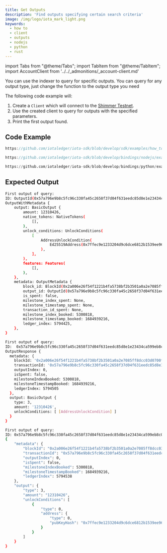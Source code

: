 ```yaml
---
title: Get Outputs
description: 'Find outputs specifying certain search criteria'
image: /img/logo/iota_mark_light.png
keywords:
  - how to
  - client
  - outputs
  - nodejs
  - python
  - rust
---
```


import Tabs from "@theme/Tabs";
import TabItem from "@theme/TabItem";
import AccountClient from '../../\_admonitions/\_account-client.md'

You can use the indexer to query for specific outputs. You can query for any output type, just change the function to the output type you need

<AccountClient/>

The following code example will:

1. Create a `Client` which will connect to the [Shimmer Testnet](https://api.testnet.shimmer.network).
2. Use the created client to query for outputs with the specified parameters.
3. Print the first output found.

## Code Example

<Tabs groupId="language">
<TabItem value="rust" label="Rust">

```rust reference
https://github.com/iotaledger/iota-sdk/blob/develop/sdk/examples/how_tos/client/get_outputs.rs
```

</TabItem>
<TabItem value="nodejs" label="Nodejs">

```typescript reference
https://github.com/iotaledger/iota-sdk/blob/develop/bindings/nodejs/examples/how_tos/client/get-outputs.ts
```

</TabItem>
<TabItem value="python" label="Python">

```python reference
https://github.com/iotaledger/iota-sdk/blob/develop/bindings/python/examples/how_tos/client/get_outputs.py
```

</TabItem>
</Tabs>

## Expected Output

<Tabs groupId="language">
<TabItem value="rust" label="Rust">

```bash
First output of query:
ID: OutputId(0x57a796e9b8c5fc96c330fa45c2658f37d04f631eedc85d8e1e23434ca599eb8c0000)
OutputWithMetadata {
    output: BasicOutput {
        amount: 12310426,
        native_tokens: NativeTokens(
            [],
        ),
        unlock_conditions: UnlockConditions(
            [
                AddressUnlockCondition(
                    Ed25519Address(0x7ffec9e1233204d9c6dce6812b1539ee96af691ca2e4d9065daa85907d33e5d3),
                ),
            ],
        ),
        features: Features(
            [],
        ),
    },
    metadata: OutputMetadata {
        block_id: BlockId(0x2a006e26f54f1221b4fa5738bf2b3501a0a2e7085ff8dcc03d0700f75bbcc43c),
        output_id: OutputId(0x57a796e9b8c5fc96c330fa45c2658f37d04f631eedc85d8e1e23434ca599eb8c0000),
        is_spent: false,
        milestone_index_spent: None,
        milestone_timestamp_spent: None,
        transaction_id_spent: None,
        milestone_index_booked: 5300818,
        milestone_timestamp_booked: 1684939216,
        ledger_index: 5794425,
    },
}
```

</TabItem>
<TabItem value="nodejs" label="Nodejs">

```bash
First output of query:
ID:  0x57a796e9b8c5fc96c330fa45c2658f37d04f631eedc85d8e1e23434ca599eb8c0000
OutputResponse {
  metadata: {
    blockId: '0x2a006e26f54f1221b4fa5738bf2b3501a0a2e7085ff8dcc03d0700f75bbcc43c',
    transactionId: '0x57a796e9b8c5fc96c330fa45c2658f37d04f631eedc85d8e1e23434ca599eb8c',
    outputIndex: 0,
    isSpent: false,
    milestoneIndexBooked: 5300818,
    milestoneTimestampBooked: 1684939216,
    ledgerIndex: 5794505
  },
  output: BasicOutput {
    type: 3,
    amount: '12310426',
    unlockConditions: [ [AddressUnlockCondition] ]
  }
}
```

</TabItem>
<TabItem value="python" label="Python">

```bash
First output of query:
ID: 0x57a796e9b8c5fc96c330fa45c2658f37d04f631eedc85d8e1e23434ca599eb8c0000
{
    "metadata": {
        "blockId": "0x2a006e26f54f1221b4fa5738bf2b3501a0a2e7085ff8dcc03d0700f75bbcc43c",
        "transactionId": "0x57a796e9b8c5fc96c330fa45c2658f37d04f631eedc85d8e1e23434ca599eb8c",
        "outputIndex": 0,
        "isSpent": false,
        "milestoneIndexBooked": 5300818,
        "milestoneTimestampBooked": 1684939216,
        "ledgerIndex": 5794538
    },
    "output": {
        "type": 3,
        "amount": "12310426",
        "unlockConditions": [
            {
                "type": 0,
                "address": {
                    "type": 0,
                    "pubKeyHash": "0x7ffec9e1233204d9c6dce6812b1539ee96af691ca2e4d9065daa85907d33e5d3"
                }
            }
        ]
    }
}
```

</TabItem>
</Tabs>
